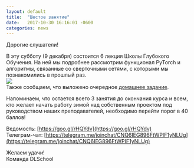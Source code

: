 ```yaml
---
layout: default
title:  "Шестое занятие"
date:   2017-10-30 16:16:01 -0600
categories: news
---
```

Дорогие слушатели!  
  
В эту субботу (9 декабря) состоится 6 лекция Школы Глубокого Обучения. На ней мы подробнее рассмотрим функционал PyTorch и алгоритмы, связанные со сверточными сетями, с которыми мы познакомились в прошлый раз.  
![](https://pp.userapi.com/c639322/v639322559/5dd77/qMgXXRuE1lQ.jpg)  
Также сообщаем, что выложено очередное [домашнее задание](https://github.com/deepmipt/dlschl/tree/master/materials/homeworks/hw06).  
  
Напоминаем, что остается всего 3 занятия до окончания курса и всем, кто желает начать работу зимой над собственным проектом под руководством наших преподавателей, необходимо перейти порог в 40 баллов!  
  
Ведомость: [https://goo.gl/rHQYdv](https://goo.gl/rHQYdv)  
Телеграм-чат: [https://telegram.me/joinchat/CNQ6IEG896FtWPIF1yNLUg](https://telegram.me/joinchat/CNQ6IEG896FtWPIF1yNLUg)
  
Желаем удачи!  
Команда DLSchool  
